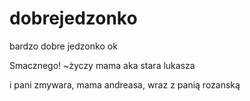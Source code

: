 # dobrejedzonko
bardzo dobre jedzonko ok

Smacznego!
~życzy mama aka stara lukasza

i pani zmywara, mama andreasa, wraz z panią rozanską
